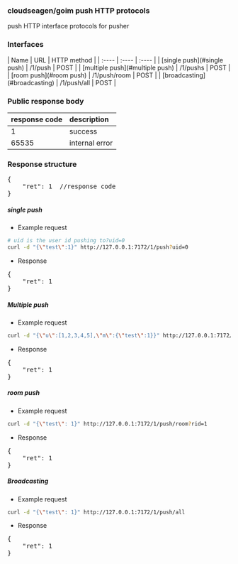 <h3>cloudseagen/goim push HTTP protocols</h3>
push HTTP interface protocols for pusher

<h3>Interfaces</h3>
| Name | URL | HTTP method |
| :---- | :---- | :---- |
| [single push](#single push)  | /1/push       | POST |
| [multiple push](#multiple push) | /1/pushs      | POST |
| [room push](#room push) | /1/push/room   | POST |
| [broadcasting](#broadcasting) | /1/push/all   | POST |

<h3>Public response body</h3>

| response code | description |
| :---- | :---- |
| 1 | success |
| 65535 | internal error |

<h3>Response structure</h3>
<pre>
{
    "ret": 1  //response code
}
</pre>


##### single push
 * Example request

```sh
# uid is the user id pushing to?uid=0
curl -d "{\"test\":1}" http://127.0.0.1:7172/1/push?uid=0
```

 * Response

<pre>
{
    "ret": 1
}
</pre>

##### Multiple push
 * Example request

```sh
curl -d "{\"u\":[1,2,3,4,5],\"m\":{\"test\":1}}" http://127.0.0.1:7172/1/pushs
```

 * Response

<pre>
{
    "ret": 1
}
</pre>

##### room push
 * Example request

```sh
curl -d "{\"test\": 1}" http://127.0.0.1:7172/1/push/room?rid=1
```

 * Response

<pre>
{
    "ret": 1
}
</pre>

##### Broadcasting
 * Example request

```sh
curl -d "{\"test\": 1}" http://127.0.0.1:7172/1/push/all
```

 * Response

<pre>
{
    "ret": 1
}
</pre>
